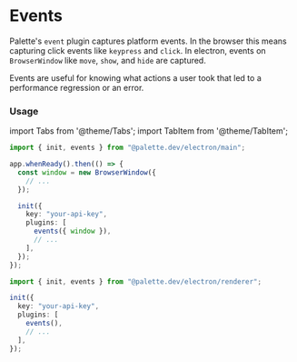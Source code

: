# Events

Palette's `event` plugin captures platform events. In the browser this means capturing click events like `keypress` and `click`. In electron, events on `BrowserWindow` like `move`, `show`, and `hide` are captured.

Events are useful for knowing what actions a user took that led to a performance regression or an error.

### Usage

import Tabs from '@theme/Tabs';
import TabItem from '@theme/TabItem';

<Tabs>
<TabItem value="electron-main" label="Electron Main">

```ts {11}
import { init, events } from "@palette.dev/electron/main";

app.whenReady().then(() => {
  const window = new BrowserWindow({
    // ...
  });

  init({
    key: "your-api-key",
    plugins: [
      events({ window }),
      // ...
    ],
  });
});
```

</TabItem>

<TabItem value="electron-renderer" label="Electron Renderer">

```ts {6}
import { init, events } from "@palette.dev/electron/renderer";

init({
  key: "your-api-key",
  plugins: [
    events(),
    // ...
  ],
});
```

</TabItem>
</Tabs>

